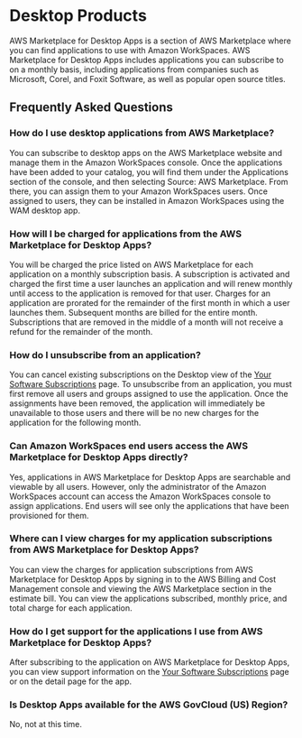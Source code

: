 # Desktop Products<a name="buyer-desktop-products"></a>

 AWS Marketplace for Desktop Apps is a section of AWS Marketplace where you can find applications to use with Amazon WorkSpaces\. AWS Marketplace for Desktop Apps includes applications you can subscribe to on a monthly basis, including applications from companies such as Microsoft, Corel, and Foxit Software, as well as popular open source titles\. 

## Frequently Asked Questions<a name="desktop-applications-frequently-asked-questions"></a>

### How do I use desktop applications from AWS Marketplace?<a name="how-do-i-use-desktop-applications-from-aws-marketplace"></a>

 You can subscribe to desktop apps on the AWS Marketplace website and manage them in the Amazon WorkSpaces console\. Once the applications have been added to your catalog, you will find them under the Applications section of the console, and then selecting Source: AWS Marketplace\. From there, you can assign them to your Amazon WorkSpaces users\. Once assigned to users, they can be installed in Amazon WorkSpaces using the WAM desktop app\. 

### How will I be charged for applications from the AWS Marketplace for Desktop Apps?<a name="how-will-i-be-charged-for-applications-from-the-aws-marketplace-for-desktop-apps"></a>

 You will be charged the price listed on AWS Marketplace for each application on a monthly subscription basis\. A subscription is activated and charged the first time a user launches an application and will renew monthly until access to the application is removed for that user\. Charges for an application are prorated for the remainder of the first month in which a user launches them\. Subsequent months are billed for the entire month\. Subscriptions that are removed in the middle of a month will not receive a refund for the remainder of the month\. 

### How do I unsubscribe from an application?<a name="how-do-i-unsubscribe-from-an-application"></a>

 You can cancel existing subscriptions on the Desktop view of the [Your Software Subscriptions](http://aws.amazon.com/marketplace/library) page\. To unsubscribe from an application, you must first remove all users and groups assigned to use the application\. Once the assignments have been removed, the application will immediately be unavailable to those users and there will be no new charges for the application for the following month\. 

### Can Amazon WorkSpaces end users access the AWS Marketplace for Desktop Apps directly?<a name="can-amazon-workspaces-end-users-access-the-aws-marketplace-for-desktop-apps-directly"></a>

 Yes, applications in AWS Marketplace for Desktop Apps are searchable and viewable by all users\. However, only the administrator of the Amazon WorkSpaces account can access the Amazon WorkSpaces console to assign applications\. End users will see only the applications that have been provisioned for them\. 

### Where can I view charges for my application subscriptions from AWS Marketplace for Desktop Apps?<a name="where-can-i-view-charges-for-my-application-subscriptions-from-aws-marketplace-for-desktop-apps"></a>

 You can view the charges for application subscriptions from AWS Marketplace for Desktop Apps by signing in to the AWS Billing and Cost Management console and viewing the AWS Marketplace section in the estimate bill\. You can view the applications subscribed, monthly price, and total charge for each application\. 

### How do I get support for the applications I use from AWS Marketplace for Desktop Apps?<a name="how-do-i-get-support-for-the-applications-i-use-from-aws-marketplace-for-desktop-apps"></a>

 After subscribing to the application on AWS Marketplace for Desktop Apps, you can view support information on the [Your Software Subscriptions](http://aws.amazon.com/marketplace/library) page or on the detail page for the app\. 

### Is Desktop Apps available for the AWS GovCloud \(US\) Region?<a name="is-desktop-apps-available-for-the-aws-govcloud-us-region"></a>

 No, not at this time\. 